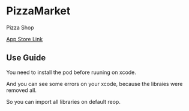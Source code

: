 # PizzaMarket
Pizza Shop


<a href="https://apps.apple.com/us/app/homem-do-p%C3%A3o/id1411951124">App Store Link</a>

## Use Guide
You need to install the pod before ruuning on xcode.

And you can see some errors on your xcode, because the libraies were removed all.

So you can import all libraries on default reop.
